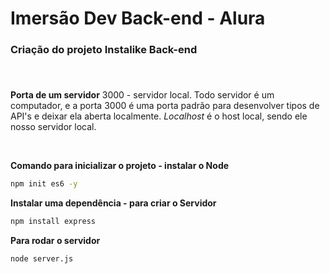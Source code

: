 # Imersão Dev Back-end - Alura
### Criação do projeto Instalike Back-end
###
<br>

**Porta de um servidor**
3000 - servidor local. Todo servidor é um computador, e a porta 3000 é uma porta padrão para desenvolver tipos de API's e deixar ela aberta localmente. *Localhost* é o host local, sendo ele nosso servidor local.

<br>

**Comando para inicializar o projeto - instalar o Node**
```bash
npm init es6 -y
```

**Instalar uma dependência - para criar o Servidor**
```bash
npm install express
```

**Para rodar o servidor**
```bash
node server.js
```

<br>